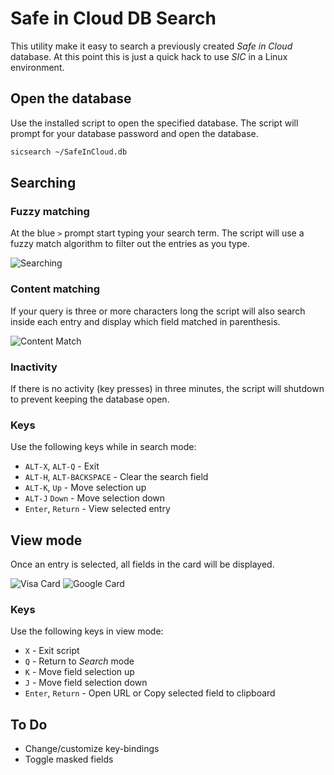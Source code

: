 # Safe in Cloud DB Search

This utility make it easy to search a previously created *Safe in Cloud*
database. At this point this is just a quick hack to use *SIC* in a Linux
environment.

## Open the database

Use the installed script to open the specified database. The script will prompt
for your database password and open the database.

```bash
sicsearch ~/SafeInCloud.db
```

## Searching

### Fuzzy matching

At the blue `>` prompt start typing your search term. The script will use a
fuzzy match algorithm to filter out the entries as you type.

![Searching](res/filtering.png)

### Content matching

If your query is three or more characters long the script will also search
inside each entry and display which field matched in parenthesis.

![Content Match](res/content.png)

### Inactivity

If there is no activity (key presses) in three minutes, the script will
shutdown to prevent keeping the database open.

### Keys

Use the following keys while in search mode:

- `ALT-X`, `ALT-Q` - Exit
- `ALT-H`, `ALT-BACKSPACE` - Clear the search field
- `ALT-K`, `Up` - Move selection up
- `ALT-J` `Down` - Move selection down
- `Enter`, `Return` - View selected entry



## View mode

Once an entry is selected, all fields in the card will be displayed.

![Visa Card](res/visa.png) ![Google Card](res/google.png)

### Keys

Use the following keys in view mode:

- `X` - Exit script
- `Q` - Return to *Search* mode
- `K` - Move field selection up
- `J` - Move field selection down
- `Enter`, `Return` - Open URL or Copy selected field to clipboard

## To Do

- Change/customize key-bindings
- Toggle masked fields

